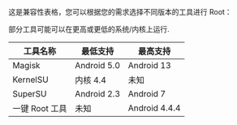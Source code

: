 <!-- # ROOT 工具及 ROOT 管理工具兼容性 -->

这是兼容性表格，您可以根据您的需求选择不同版本的工具进行 Root：

部分工具可能可以在更高或更低的系统/内核上运行.

| 工具名称       | 最低支持    | 最高支持      |
| -------------- | ----------- | ------------- |
| Magisk         | Android 5.0 | Android 13    |
| KernelSU       | 内核 4.4    | 未知          |
| SuperSU        | Android 2.3 | Android 7     |
| 一键 Root 工具 | 未知        | Android 4.4.4 |
